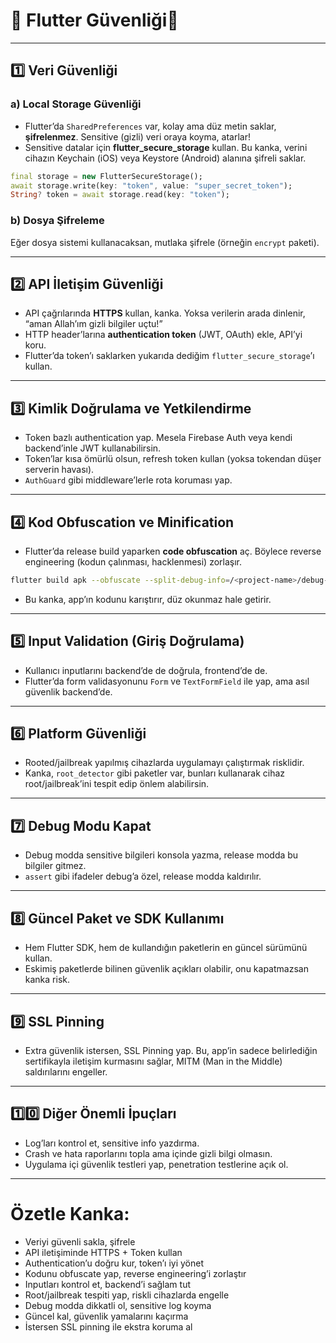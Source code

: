 

# 🔐 Flutter Güvenliği🔐

---

## 1️⃣ **Veri Güvenliği**

### a) Local Storage Güvenliği

* Flutter’da `SharedPreferences` var, kolay ama düz metin saklar, **şifrelenmez**. Sensitive (gizli) veri oraya koyma, atarlar!
* Sensitive datalar için **flutter\_secure\_storage** kullan. Bu kanka, verini cihazın Keychain (iOS) veya Keystore (Android) alanına şifreli saklar.

```dart
final storage = new FlutterSecureStorage();
await storage.write(key: "token", value: "super_secret_token");
String? token = await storage.read(key: "token");
```

### b) Dosya Şifreleme

Eğer dosya sistemi kullanacaksan, mutlaka şifrele (örneğin `encrypt` paketi).

---

## 2️⃣ **API İletişim Güvenliği**

* API çağrılarında **HTTPS** kullan, kanka. Yoksa verilerin arada dinlenir, “aman Allah’ım gizli bilgiler uçtu!”
* HTTP header’larına **authentication token** (JWT, OAuth) ekle, API’yi koru.
* Flutter’da token’ı saklarken yukarıda dediğim `flutter_secure_storage`’ı kullan.

---

## 3️⃣ **Kimlik Doğrulama ve Yetkilendirme**

* Token bazlı authentication yap. Mesela Firebase Auth veya kendi backend’inle JWT kullanabilirsin.
* Token’lar kısa ömürlü olsun, refresh token kullan (yoksa tokendan düşer serverin havası).
* `AuthGuard` gibi middleware’lerle rota koruması yap.

---

## 4️⃣ **Kod Obfuscation ve Minification**

* Flutter’da release build yaparken **code obfuscation** aç. Böylece reverse engineering (kodun çalınması, hacklenmesi) zorlaşır.

```bash
flutter build apk --obfuscate --split-debug-info=/<project-name>/debug-info
```

* Bu kanka, app’ın kodunu karıştırır, düz okunmaz hale getirir.

---

## 5️⃣ **Input Validation (Giriş Doğrulama)**

* Kullanıcı inputlarını backend’de de doğrula, frontend’de de.
* Flutter’da form validasyonunu `Form` ve `TextFormField` ile yap, ama asıl güvenlik backend’de.

---

## 6️⃣ **Platform Güvenliği**

* Rooted/jailbreak yapılmış cihazlarda uygulamayı çalıştırmak risklidir.
* Kanka, `root_detector` gibi paketler var, bunları kullanarak cihaz root/jailbreak’ini tespit edip önlem alabilirsin.

---

## 7️⃣ **Debug Modu Kapat**

* Debug modda sensitive bilgileri konsola yazma, release modda bu bilgiler gitmez.
* `assert` gibi ifadeler debug’a özel, release modda kaldırılır.

---

## 8️⃣ **Güncel Paket ve SDK Kullanımı**

* Hem Flutter SDK, hem de kullandığın paketlerin en güncel sürümünü kullan.
* Eskimiş paketlerde bilinen güvenlik açıkları olabilir, onu kapatmazsan kanka risk.

---

## 9️⃣ **SSL Pinning**

* Extra güvenlik istersen, SSL Pinning yap. Bu, app’in sadece belirlediğin sertifikayla iletişim kurmasını sağlar, MITM (Man in the Middle) saldırılarını engeller.

---

## 1️⃣0️⃣ **Diğer Önemli İpuçları**

* Log’ları kontrol et, sensitive info yazdırma.
* Crash ve hata raporlarını topla ama içinde gizli bilgi olmasın.
* Uygulama içi güvenlik testleri yap, penetration testlerine açık ol.

---

# Özetle Kanka:

* Veriyi güvenli sakla, şifrele
* API iletişiminde HTTPS + Token kullan
* Authentication’u doğru kur, token’ı iyi yönet
* Kodunu obfuscate yap, reverse engineering’i zorlaştır
* Inputları kontrol et, backend’i sağlam tut
* Root/jailbreak tespiti yap, riskli cihazlarda engelle
* Debug modda dikkatli ol, sensitive log koyma
* Güncel kal, güvenlik yamalarını kaçırma
* İstersen SSL pinning ile ekstra koruma al

